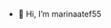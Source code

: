 - 👋 Hi, I’m marinaatef55


<!---
marinaatef55/marinaatef55 is a ✨ special ✨ repository because its `README.md` (this file) appears on your GitHub profile.
You can click the Preview link to take a look at your changes.
--->
